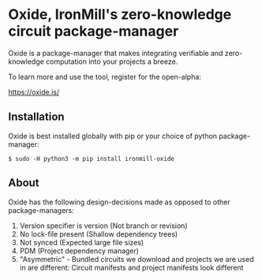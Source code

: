 # Oxide, IronMill's zero-knowledge circuit package-manager

Oxide is a package-manager that makes integrating verifiable and zero-knowledge computation into your projects a breeze.

To learn more and use the tool, register for the open-alpha:

https://oxide.is/

## Installation
Oxide is best installed globally with pip or your choice of python package-manager:
``` console
$ sudo -H python3 -m pip install ironmill-oxide
```

## About
Oxide has the following design-decisions made as opposed to other package-managers:
1. Version specifier is version (Not branch or revision)
2. No lock-file present (Shallow dependency trees)
3. Not synced (Expected large file sizes)
4. PDM (Project dependency manager)
5. "Asymmetric" - Bundled circuits we download and projects we are used in are different: Circuit manifests and project manifests look different